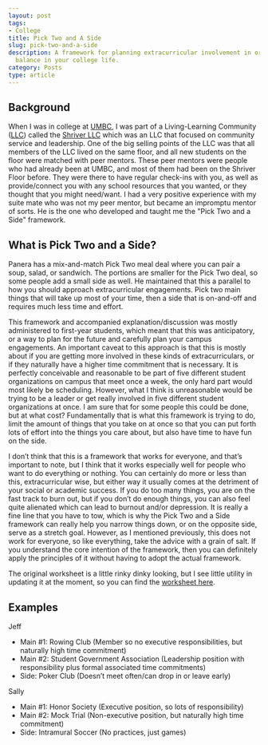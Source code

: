 ```yaml
---
layout: post
tags:
- College
title: Pick Two and A Side
slug: pick-two-and-a-side
description: A framework for planning extracurricular involvement in order to achieve
  balance in your college life.
category: Posts
type: article
---
```


## Background
When I was in college at [UMBC](https://umbc.edu), I was part of a Living-Learning Community ([LLC](https://reslife.umbc.edu/communities/llc/)) called the [Shriver LLC](https://shrivercenter.umbc.edu/shriver-living-learning-center/) which was an LLC that focused on community service and leadership. One of the big selling points of the LLC was that all members of the LLC lived on the same floor, and all new students on the floor were matched with peer mentors. These peer mentors were people who had already been at UMBC, and most of them had been on the Shriver Floor before. They were there to have regular check-ins with you, as well as provide/connect you with any school resources that you wanted, or they thought that you might need/want. I had a very positive experience with my suite mate who was not my peer mentor, but became an impromptu mentor of sorts. He is the one who developed and taught me the "Pick Two and a Side" framework.

## What is Pick Two and a Side?
Panera has a mix-and-match Pick Two meal deal where you can pair a soup, salad, or sandwich. The portions are smaller for the Pick Two deal, so some people add a small side as well. He maintained that this a parallel to how you should approach extracurricular engagements. Pick two main things that will take up most of your time, then a side that is on-and-off and requires much less time and effort.

This framework and accompanied explanation/discussion was mostly administered to first-year students, which meant that this was anticipatory, or a way to plan for the future and carefully plan your campus engagements. An important caveat to this approach is that this is mostly about if you are getting more involved in these kinds of extracurriculars, or if they naturally have a higher time commitment that is necessary. It is perfectly conceivable and reasonable to be part of five different student organizations on campus that meet once a week, the only hard part would most likely be scheduling. However, what I think is unreasonable would be trying to be a leader or get really involved in five different student organizations at once. I am sure that for some people this could be done, but at what cost? Fundamentally that is what this framework is trying to do, limit the amount of things that you take on at once so that you can put forth lots of effort into the things you care about, but also have time to have fun on the side.

I don’t think that this is a framework that works for everyone, and that’s important to note, but I think that it works especially well for people who want to do everything or nothing. You can certainly do more or less than this, extracurricular wise, but either way it usually comes at the detriment of your social or academic success. If you do too many things, you are on the fast track to burn out, but if you don’t do enough things, you can also feel quite alienated which can lead to burnout and/or depression. It is really a fine line that you have to tow, which is why the Pick Two and a Side framework can really help you narrow things down, or on the opposite side, serve as a stretch goal. However, as I mentioned previously, this does not work for everyone, so like everything, take the advice with a grain of salt. If you understand the core intention of the framework, then you can definitely apply the principles of it without having to adopt the actual framework.

The original worksheet is a little rinky dinky looking, but I see little utility in updating it at the moment, so you can find the [worksheet here](https://docs.google.com/document/d/1nX0FkYaFfJs0zN3S6qlF0i9W13Rwu1IJTRuvHQtRoKg/edit?usp=sharing). 

## Examples
Jeff
* Main #1: Rowing Club (Member so no executive responsibilities, but naturally high time commitment)
* Main #2: Student Government Association (Leadership position with responsibility plus formal associated time commitments)
* Side: Poker Club (Doesn’t meet often/can drop in or leave early)

Sally
* Main #1: Honor Society (Executive position, so lots of responsibility)
* Main #2: Mock Trial (Non-executive position, but naturally high time commitment)
* Side: Intramural Soccer (No practices, just games)